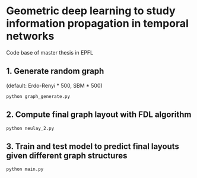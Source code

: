 # Geometric deep learning to study information propagation in temporal networks
Code base of master thesis in EPFL
## 1. Generate random graph 
(default: Erdo-Renyi * 500, SBM * 500)

```shell
python graph_generate.py
```

## 2. Compute final graph layout with FDL algorithm

```shell
python neulay_2.py
```

## 3. Train and test model to predict final layouts given different graph structures

```shell
python main.py
```